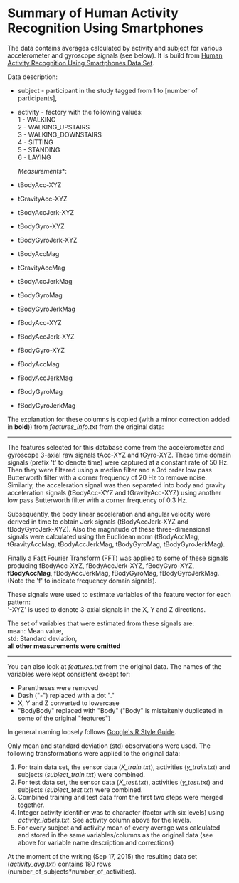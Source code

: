 Summary of Human Activity Recognition Using Smartphones
=================================================

The data contains averages calculated by activity and subject for various accelerometer and gyroscope signals (see below). It is build from [Human Activity Recognition Using Smartphones Data Set](http://archive.ics.uci.edu/ml/datasets/Human+Activity+Recognition+Using+Smartphones). 

Data description:

- subject - participant in the study tagged from 1 to [number of participants],

- activity - factory with the following values:  
  1 - WALKING  
  2 - WALKING_UPSTAIRS  
  3 - WALKING_DOWNSTAIRS  
  4 - SITTING  
  5 - STANDING  
  6 - LAYING  

  *Measurements**:
- tBodyAcc-XYZ
- tGravityAcc-XYZ
- tBodyAccJerk-XYZ
- tBodyGyro-XYZ
- tBodyGyroJerk-XYZ
- tBodyAccMag
- tGravityAccMag
- tBodyAccJerkMag
- tBodyGyroMag
- tBodyGyroJerkMag
- fBodyAcc-XYZ
- fBodyAccJerk-XYZ
- fBodyGyro-XYZ
- fBodyAccMag
- fBodyAccJerkMag
- fBodyGyroMag
- fBodyGyroJerkMag
 
The explanation for these columns is copied (with a minor correction added in **bold**)) from *features_info.txt* from the original data:

----------
The features selected for this database come from the accelerometer and gyroscope 3-axial raw signals tAcc-XYZ and tGyro-XYZ. These time domain signals (prefix 't' to denote time) were captured at a constant rate of 50 Hz. Then they were filtered using a median filter and a 3rd order low pass Butterworth filter with a corner frequency of 20 Hz to remove noise. Similarly, the acceleration signal was then separated into body and gravity acceleration signals (tBodyAcc-XYZ and tGravityAcc-XYZ) using another low pass Butterworth filter with a corner frequency of 0.3 Hz. 

Subsequently, the body linear acceleration and angular velocity were derived in time to obtain Jerk signals (tBodyAccJerk-XYZ and tBodyGyroJerk-XYZ). Also the magnitude of these three-dimensional signals were calculated using the Euclidean norm (tBodyAccMag, tGravityAccMag, tBodyAccJerkMag, tBodyGyroMag, tBodyGyroJerkMag). 

Finally a Fast Fourier Transform (FFT) was applied to some of these signals producing fBodyAcc-XYZ, fBodyAccJerk-XYZ, fBodyGyro-XYZ, **fBodyAccMag**, fBodyAccJerkMag, fBodyGyroMag, fBodyGyroJerkMag. (Note the 'f' to indicate frequency domain signals). 

These signals were used to estimate variables of the feature vector for each pattern:  
'-XYZ' is used to denote 3-axial signals in the X, Y and Z directions.

The set of variables that were estimated from these signals are:   
mean: Mean value,  
std: Standard deviation,  
**all other measurements were omitted**  

----------

You can also look at *features.txt* from the original data. The names of the variables were kept consistent except for:

- Parentheses were removed
- Dash ("-") replaced with a dot "."
- X, Y and Z converted to lowercase 
- "BodyBody" replaced with "Body" ("Body" is mistakenly duplicated in some of the original "features")

In general naming loosely follows [Google's R Style Guide](https://google-styleguide.googlecode.com/svn/trunk/Rguide.xml#identifiers).

Only mean and standard deviation (std) observations were used. The following transformations were applied to the original data:

1. For train data set, the sensor data (*X_train.txt*), activities (*y_train.txt*) and subjects (*subject_train.txt*) were combined.
2. For test data set, the sensor data (*X_test.txt*), activities (*y_test.txt*) and subjects (*subject_test.txt*) were combined.
3. Combined training and test data from the first two steps were merged together.
4. Integer activity identifier was to character (factor with six levels) using *activity_labels.txt*. See activity column above for the levels.
5. For every subject and activity mean of every average was calculated and stored in the same variables/columns as the original data (see above for variable name description and corrections)

At the moment of the writing (Sep 17, 2015) the resulting data set (*activity_avg.txt*) contains 180 rows (number_of_subjects*number_of_activities).

